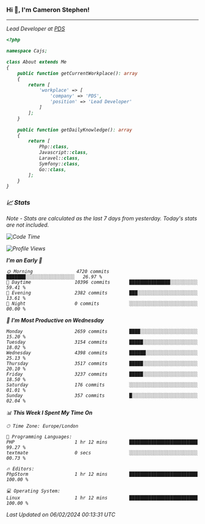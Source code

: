 ### Hi 👋, I'm Cameron Stephen!
<hr>
<p><em>Lead Developer at <a href="https://prindatasolutions.co.uk">PDS</a></p>


```php
<?php

namespace Cajs;

class About extends Me
{
    public function getCurrentWorkplace(): array
    {
        return [
            'workplace' => [
                'company' => 'PDS',
                'position' => 'Lead Developer'
            ]
        ];
    }

    public function getDailyKnowledge(): array
    {
        return [
            Php::class,
            Javascript::class,
            Laravel::class,
            Symfony::class,
            Go::class,
        ];
    }
}
```

### 📈 Stats
<p><em>Note - Stats are calculated as the last 7 days from yesterday. Today's stats are not included.</em></p>


<!--START_SECTION:waka-->
![Code Time](http://img.shields.io/badge/Code%20Time-3%2C648%20hrs%2012%20mins-blue)

![Profile Views](http://img.shields.io/badge/Profile%20Views-0-blue)

**I'm an Early 🐤** 

```text
🌞 Morning                4720 commits        ███████░░░░░░░░░░░░░░░░░░   26.97 % 
🌆 Daytime                10396 commits       ███████████████░░░░░░░░░░   59.41 % 
🌃 Evening                2382 commits        ███░░░░░░░░░░░░░░░░░░░░░░   13.61 % 
🌙 Night                  0 commits           ░░░░░░░░░░░░░░░░░░░░░░░░░   00.00 % 
```
📅 **I'm Most Productive on Wednesday** 

```text
Monday                   2659 commits        ████░░░░░░░░░░░░░░░░░░░░░   15.20 % 
Tuesday                  3154 commits        █████░░░░░░░░░░░░░░░░░░░░   18.02 % 
Wednesday                4398 commits        ██████░░░░░░░░░░░░░░░░░░░   25.13 % 
Thursday                 3517 commits        █████░░░░░░░░░░░░░░░░░░░░   20.10 % 
Friday                   3237 commits        █████░░░░░░░░░░░░░░░░░░░░   18.50 % 
Saturday                 176 commits         ░░░░░░░░░░░░░░░░░░░░░░░░░   01.01 % 
Sunday                   357 commits         █░░░░░░░░░░░░░░░░░░░░░░░░   02.04 % 
```


📊 **This Week I Spent My Time On** 

```text
🕑︎ Time Zone: Europe/London

💬 Programming Languages: 
PHP                      1 hr 12 mins        █████████████████████████   99.27 % 
textmate                 0 secs              ░░░░░░░░░░░░░░░░░░░░░░░░░   00.73 % 

🔥 Editors: 
PhpStorm                 1 hr 12 mins        █████████████████████████   100.00 % 

💻 Operating System: 
Linux                    1 hr 12 mins        █████████████████████████   100.00 % 
```


 Last Updated on 06/02/2024 00:13:31 UTC
<!--END_SECTION:waka-->
